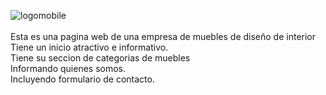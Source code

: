 ![logomobile](https://github.com/gallardomati/camdem_muebles/assets/171443418/deb75792-772e-46be-81d8-9d5fffa1abd1)<br>
<br>
Esta es una pagina web de una empresa de muebles de diseño de interior<br>
Tiene un inicio atractivo e informativo.<br>
Tiene su seccion de categorias de muebles<br>
Informando quienes somos.<br>
Incluyendo formulario de contacto.<br>
